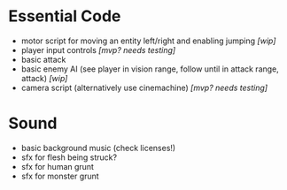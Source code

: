 Essential Code
===
* motor script for moving an entity left/right and enabling jumping	_[wip]_
* player input controls	_[mvp? needs testing]_
* basic attack
* basic enemy AI (see player in vision range, follow until in attack range, attack)	_[wip]_
* camera script (alternatively use cinemachine) _[mvp? needs testing]_

Sound
===
* basic background music (check licenses!)
* sfx for flesh being struck?
* sfx for human grunt
* sfx for monster grunt
